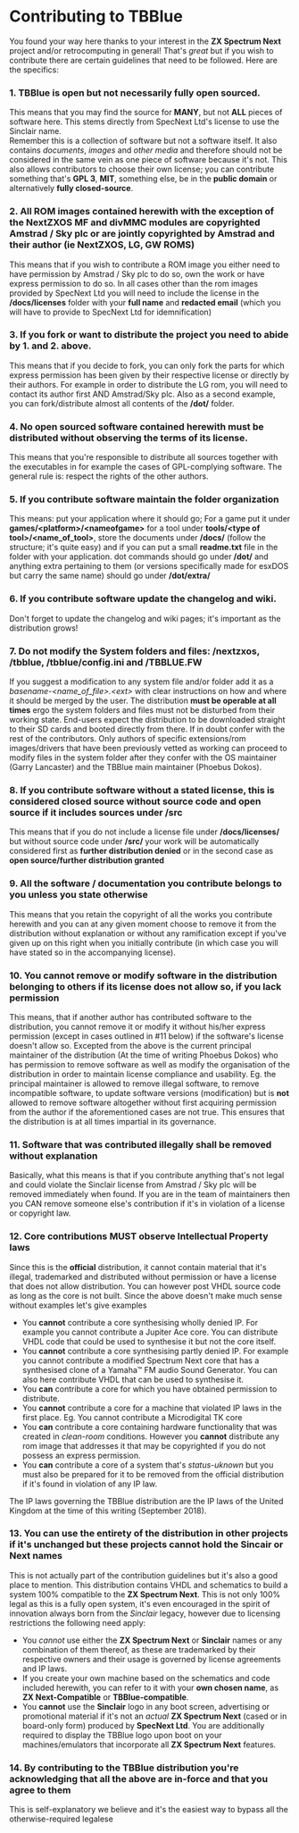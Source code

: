 # Contributing to TBBlue #

You found your way here thanks to your interest in the **ZX Spectrum Next** project and/or retrocomputing in general! That's _great_ but if you wish to contribute there are certain guidelines that need to be followed. Here are the specifics:


### 1. TBBlue is open but not necessarily fully open sourced.  ###

This means that you may find the source for **MANY**, but not **ALL** pieces of software here. This stems directly from SpecNext Ltd's license to use the Sinclair name.  
Remember this is a collection of software but not a software itself. It also contains *documents*, *images* and *other media* and therefore should not be considered in the same vein as one piece of software because it's not. This also allows contributors to choose their own license; you can contribute something that's **GPL 3**, **MIT**, something else, be in the **public domain** or alternatively **fully closed-source**.  

### 2. All ROM images contained herewith with the exception of the NextZXOS MF and divMMC modules are copyrighted Amstrad / Sky plc or are jointly copyrighted by Amstrad and their author (ie NextZXOS, LG, GW ROMS)  ###

This means that if you wish to contribute a ROM image you either need to have permission by Amstrad / Sky plc to do so, own the work or have express permission to do so. In all cases other than the rom images provided by SpecNext Ltd you will need to include the license in the **/docs/licenses** folder with your **full name** and **redacted email** (which you will have to provide to SpecNext Ltd for idemnification)  

### 3. If you fork or want to distribute the project you need to abide by 1. and 2. above.  ###

This means that if you decide to fork, you can only fork the parts for which express permission has been given by their respective license or directly by their authors. For example in order to distribute the LG rom, you will need to contact its author first AND Amstrad/Sky plc. Also as a second example, you can fork/distribute almost all contents of the **/dot/** folder.  
  
### 4. No open sourced software contained herewith must be distributed without observing the terms of its license.  ###
  
This means that you're responsible to distribute all sources together with the executables in for example the cases of GPL-complying software. The general rule is: respect the rights of the other authors.

### 5. If you contribute software maintain the folder organization ###

This means: put your application where it should go; For a game put it under **games/&lt;platform>/&lt;nameofgame>** for a tool under **tools/&lt;type of tool>/&lt;name_of_tool>**, store the documents under **/docs/** (follow the structure; it's quite easy) and if you can put a small **readme.txt** file in the folder with your application. dot commands should go under **/dot/** and anything extra pertaining to them (or versions specifically made for esxDOS but carry the same name) should go under **/dot/extra/**  
  
### 6. If you contribute software update the changelog and wiki. ###  

Don't forget to update the changelog and wiki pages; it's important as the distribution grows!  

### 7. Do not modify the System folders and files: /nextzxos, /tbblue, /tbblue/config.ini and /TBBLUE.FW ###
  
If you suggest a modification to any system file and/or folder add it as a *basename-&lt;name_of_file>.&lt;ext>* with clear instructions on how and where it should be merged by the user. The distribution **must be operable at all times** ergo the system folders and files must not be disturbed from their working state. End-users expect the distribution to be downloaded straight to their SD cards and booted directly from there. If in doubt confer with the rest of the contributors. Only authors of specific extensions/rom images/drivers that have been previously vetted as working can proceed to modify files in the system folder after they confer with the OS maintainer (Garry Lancaster) and the TBBlue main maintainer (Phoebus Dokos).

### 8. If you contribute software without a stated license, this is considered closed source without source code and open source if it includes sources under /src ###

This means that if you do not include a license file under **/docs/licenses/** but without source code under **/src/** your work will be automatically considered first as **further distribution denied** or in the second case as **open source/further distribution granted**  
  
### 9. All the software / documentation you contribute belongs to you unless you state otherwise ###  

This means that you retain the copyright of all the works you contribute herewith and you can at any given moment choose to remove it from the distribution without explanation or without any ramification except if you've given up on this right when you initially contribute (in which case you will have stated so in the accompanying license).

### 10. You cannot remove or modify software in the distribution belonging to others if its license does not allow so, if you lack permission ###  

This means, that if another author has contributed software to the distribution, you cannot remove it or modify it without his/her express permission (except in cases outlined in #11 below) if the software's license doesn't allow so. Excepted from the above is the current principal maintainer of the distribution (At the time of writing Phoebus Dokos) who has permission to remove software as well as modify the organisation of the distribution in order to maintain license compliance and usability. Eg. the principal maintainer is allowed to remove illegal software, to remove incompatible software, to update software versions (modification) but is **not** allowed to remove software altogether without first acquiring permission from the author if the aforementioned cases are not true. This ensures that the distribution is at all times impartial in its governance.
  
### 11. Software that was contributed illegally shall be removed without explanation ###  
  
Basically, what this means is that if you contribute anything that's not legal and could violate the Sinclair license from Amstrad / Sky plc will be removed immediately when found. If you are in the team of maintainers then you CAN remove someone else's contribution if it's in violation of a license or copyright law.
  
### 12. Core contributions MUST observe Intellectual Property laws ###  

Since this is the **official** distribution, it cannot contain material that it's illegal, trademarked and distributed without permission or have a license that does not allow distribution. You can however post VHDL source code as long as the core is not built. Since the above doesn't make much sense without examples let's give examples

  * You **cannot** contribute a core synthesising wholly denied IP. For example you cannot contribute a Jupiter Ace core. You can distribute VHDL code that could be used to synthesise it but not the core itself.  
  * You **cannot** contribute a core synthesising partly denied IP. For example you cannot contribute a modified Spectrum Next core that has a synthesised clone of a Yamaha&trade; FM audio Sound Generator.  You can also here contribute VHDL that can be used to synthesise it.  
  * You **can** contribute a core for which you have obtained permission to distribute.  
  * You **cannot** contribute a core for a machine that violated IP laws in the first place. Eg. You cannot contribute a Microdigital TK core  
  * You **can** contribute a core containing hardware functionality that was created in *clean-room* conditions. However you **cannot** distribute any rom image that addresses it that may be copyrighted if you do not possess an express permission.  
  * You **can** contribute a core of a system that's *status-uknown* but you must also be prepared for it to be removed from the official distribution if it's found in violation of any IP law.   
  
The IP laws governing the TBBlue distribution are the IP laws of the United Kingdom at the time of this writing (September 2018).  

### 13. You can use the entirety of the distribution in other projects if it's unchanged but these projects cannot hold the Sincair or Next names ###  

This is not actually part of the contribution guidelines but it's also a good place to mention. This distribution contains VHDL and schematics to build a system 100% compatible to the **ZX Spectrum Next**. This is not only 100% legal as this is a fully open system, it's even encouraged in the spirit of innovation always born from the *Sinclair* legacy, however due to licensing restrictions the following need apply:  
  * You *cannot* use either the **ZX Spectrum Next** or **Sinclair** names or any combination of them thereof, as these are trademarked by their respective owners and their usage is governed by license agreements and IP laws.  
  * If you create your own machine based on the schematics and code included herewith, you can refer to it with your **own chosen name**, as **ZX Next-Compatible** or **TBBlue-compatible**.   
  * You **cannot** use the **Sinclair** logo in any boot screen, advertising or promotional material if it's not an _actual_ **ZX Spectrum Next** (cased or in board-only form) produced by **SpecNext Ltd**. You are additionally required to display the TBBlue logo upon boot on your machines/emulators that incorporate all **ZX Spectrum Next** features.  
  
### 14. By contributing to the TBBlue distribution you're acknowledging that all the above are in-force and that you agree to them ###  

This is self-explanatory we believe and it's the easiest way to bypass all the otherwise-required legalese  




